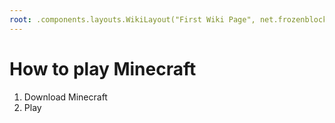 ```yaml
---
root: .components.layouts.WikiLayout("First Wiki Page", net.frozenblock.net.pages.wilderwild())
---
```


# How to play Minecraft

1. Download Minecraft
2. Play